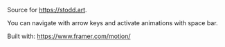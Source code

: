 Source for https://stodd.art.

You can navigate with arrow keys and activate animations with space bar.

Built with: https://www.framer.com/motion/
